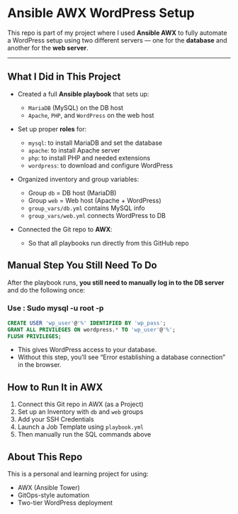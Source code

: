 # Ansible AWX WordPress Setup 

This repo is part of my project where I used **Ansible AWX** to fully automate a WordPress setup using two different servers — one for the **database** and another for the **web server**.

---

## What I Did in This Project

- Created a full **Ansible playbook** that sets up:
  - `MariaDB` (MySQL) on the DB host
  - `Apache`, `PHP`, and `WordPress` on the web host

- Set up proper **roles** for:
  - `mysql`: to install MariaDB and set the database
  - `apache`: to install Apache server
  - `php`: to install PHP and needed extensions
  - `wordpress`: to download and configure WordPress

- Organized inventory and group variables:
  - Group `db` = DB host (MariaDB)
  - Group `web` = Web host (Apache + WordPress)
  - `group_vars/db.yml` contains MySQL info
  - `group_vars/web.yml` connects WordPress to DB

- Connected the Git repo to **AWX**:
  - So that all playbooks run directly from this GitHub repo


## Manual Step You Still Need To Do

After the playbook runs, **you still need to manually log in to the DB server** and do the following once:

### Use : Sudo mysql -u root -p

```sql
CREATE USER 'wp_user'@'%' IDENTIFIED BY 'wp_pass';
GRANT ALL PRIVILEGES ON wordpress.* TO 'wp_user'@'%';
FLUSH PRIVILEGES;
```
- This gives WordPress access to your database.  
- Without this step, you’ll see “Error establishing a database connection” in the browser.


##  How to Run It in AWX

1. Connect this Git repo in AWX (as a Project)
2. Set up an Inventory with `db` and `web` groups
3. Add your SSH Credentials
4. Launch a Job Template using `playbook.yml`
5. Then manually run the SQL commands above 

## About This Repo

This is a personal and learning project for using:
- AWX (Ansible Tower)
- GitOps-style automation
- Two-tier WordPress deployment

